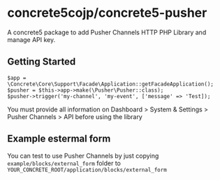 # concrete5cojp/concrete5-pusher
A concrete5 package to add Pusher Channels HTTP PHP Library and manage API key.

## Getting Started

```
$app = \Concrete\Core\Support\Facade\Application::getFacadeApplication();
$pusher = $this->app->make(\Pusher\Pusher::class);
$pusher->trigger('my-channel', 'my-event', ['message' => 'Test]);
```

You must provide all information on Dashboard > System & Settings > Pusher Channels > API before using the library

## Example estermal form

You can test to use Pusher Channels by just copying `example/blocks/external_form` folder to `YOUR_CONCRETE_ROOT/application/blocks/external_form`
